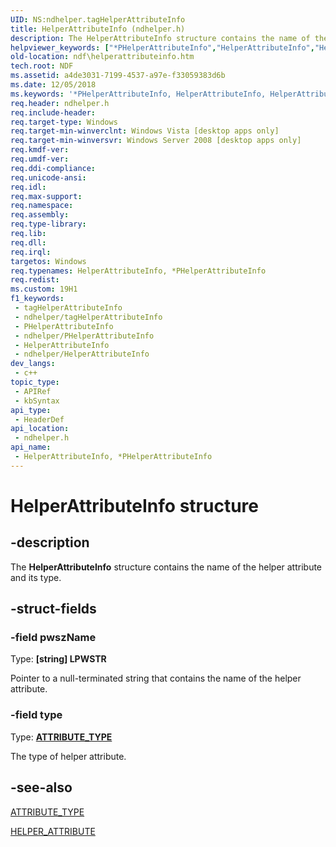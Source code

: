 ```yaml
---
UID: NS:ndhelper.tagHelperAttributeInfo
title: HelperAttributeInfo (ndhelper.h)
description: The HelperAttributeInfo structure contains the name of the helper attribute and its type.
helpviewer_keywords: ["*PHelperAttributeInfo","HelperAttributeInfo","HelperAttributeInfo structure [NDF]","HelperAttributeInfo","*PHelperAttributeInfo","HelperAttributeInfo","*PHelperAttributeInfo structure [NDF]","ndf.helperattributeinfo","ndhelper/HelperAttributeInfo"]
old-location: ndf\helperattributeinfo.htm
tech.root: NDF
ms.assetid: a4de3031-7199-4537-a97e-f33059383d6b
ms.date: 12/05/2018
ms.keywords: '*PHelperAttributeInfo, HelperAttributeInfo, HelperAttributeInfo structure [NDF], HelperAttributeInfo,*PHelperAttributeInfo, HelperAttributeInfo,*PHelperAttributeInfo structure [NDF], ndf.helperattributeinfo, ndhelper/HelperAttributeInfo'
req.header: ndhelper.h
req.include-header: 
req.target-type: Windows
req.target-min-winverclnt: Windows Vista [desktop apps only]
req.target-min-winversvr: Windows Server 2008 [desktop apps only]
req.kmdf-ver: 
req.umdf-ver: 
req.ddi-compliance: 
req.unicode-ansi: 
req.idl: 
req.max-support: 
req.namespace: 
req.assembly: 
req.type-library: 
req.lib: 
req.dll: 
req.irql: 
targetos: Windows
req.typenames: HelperAttributeInfo, *PHelperAttributeInfo
req.redist: 
ms.custom: 19H1
f1_keywords:
 - tagHelperAttributeInfo
 - ndhelper/tagHelperAttributeInfo
 - PHelperAttributeInfo
 - ndhelper/PHelperAttributeInfo
 - HelperAttributeInfo
 - ndhelper/HelperAttributeInfo
dev_langs:
 - c++
topic_type:
 - APIRef
 - kbSyntax
api_type:
 - HeaderDef
api_location:
 - ndhelper.h
api_name:
 - HelperAttributeInfo, *PHelperAttributeInfo
---
```


# HelperAttributeInfo structure


## -description

The <b>HelperAttributeInfo</b> structure contains the name of the helper attribute and its type.

## -struct-fields

### -field pwszName

Type: <b>[string] LPWSTR</b>

Pointer to a null-terminated string that contains the name of the helper attribute.

### -field type

Type: <b><a href="/windows/desktop/api/ndattrib/ne-ndattrib-attribute_type">ATTRIBUTE_TYPE</a></b>

The type of helper attribute.

## -see-also

<a href="/windows/desktop/api/ndattrib/ne-ndattrib-attribute_type">ATTRIBUTE_TYPE</a>



<a href="/windows/desktop/api/ndattrib/ns-ndattrib-helper_attribute">HELPER_ATTRIBUTE</a>